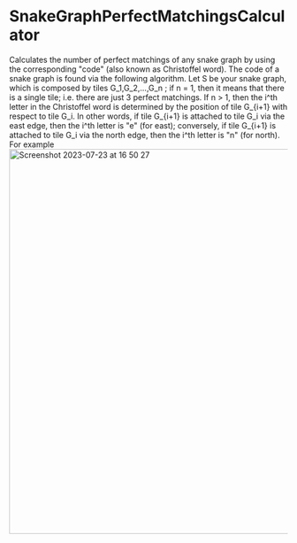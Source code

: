 # SnakeGraphPerfectMatchingsCalculator
Calculates the number of perfect matchings of any snake graph by using the corresponding "code" (also known as Christoffel word). The code of a snake graph is found via the following algorithm. Let S be your snake graph, which is composed by tiles G_1,G_2,...,G_n ; if n = 1, then it means that there is a single tile; i.e. there are just 3 perfect matchings. If n > 1, then the i^th letter in the Christoffel word is determined by the position of tile G_{i+1} with respect to tile G_i. In other words, if tile G_{i+1} is attached to tile G_i via the east edge, then the i^th letter is "e" (for east); conversely, if tile G_{i+1} is attached to tile G_i via the north edge, then the i^th letter is "n" (for north). For example 
<img width="695" alt="Screenshot 2023-07-23 at 16 50 27" src="https://github.com/BonucciAndrea/SnakeGraphPerfectMatchingsCalculator/assets/89645554/b87fe3d4-276f-4bde-a6f5-83b636934eb6">

